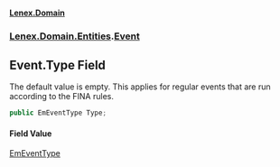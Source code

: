 #### [Lenex.Domain](index.md 'index')
### [Lenex.Domain.Entities](Lenex.Domain.Entities.md 'Lenex.Domain.Entities').[Event](Lenex.Domain.Entities.Event.md 'Lenex.Domain.Entities.Event')

## Event.Type Field

The default value is empty. This applies for regular events that are run according to the FINA rules.

```csharp
public EmEventType Type;
```

#### Field Value
[EmEventType](Lenex.Domain.Enums.EmEventType.md 'Lenex.Domain.Enums.EmEventType')
